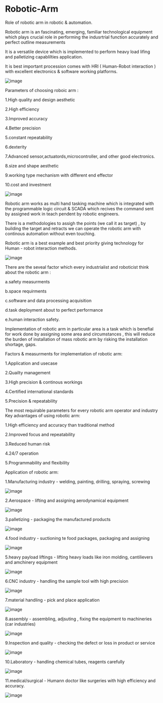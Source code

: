 # Robotic-Arm
Role of robotic arm in robotic & automation.


Robotic arm is an fascinating, emerging, familiar technological equipment which plays crucial role in performing the indusrtrial function accurately and perfect outline measurements


It is a versatile device which is implemented to perform heavy load lifing and palletizing capablilties application.


It is best important procession comes with HRI ( Human-Robot interaction ) with excellent electronics & software working platforms.


  ![image](https://github.com/user-attachments/assets/03f27497-e21c-401a-b3ec-b8695f1a4e7d)

Parameters of choosing roboic arm : 


1.High quality and design aesthetic

2.High efficiency

3.Improved accuracy

4.Better precision

5.constant repeatability 

6.dexterity 

7.Advanced sensor,actuatords,microcontroller, and other good electronics.

8.size and shape aesthetic

9.working type mechanism with different end effector

10.cost and investment

![image](https://github.com/user-attachments/assets/3c03c91d-cccb-49d7-98e6-4699a96a64da)

                                                            
Robotic arm works as multi hand tasking machine which is integrated with the programmable logic circuit & SCADA which recives the command sent by assigned work in teach pendent by robotic engineers.

There is a methodologies to assigh the points (we call it as target) , by building the target and retracts we can operate the robotic arm with continous automation without even touching.


Robotic arm is a best example and best priority giving technology for Human - robot interaction methods.

![image](https://github.com/user-attachments/assets/846b7016-28cc-45db-88bf-987b0b68ef44)


There are the seveal factor which every industrialist and roboticist think about the robotic arm : 


a.safety measurments

b.space requirments        

c.software and data processing acquisition 

d.task deployment about to perfect performance

e.human interaction safety.    


Implementation of robotic arm in particular area is a task which is benefial for work done by assigning some area and circumstances , this will reduce the burden of installation of mass robotic arm by risking the installation shortage, gaps.


Factors & measurments for implementation of robotic arm:  

1.Application and usecase

2.Quailty management 

3.High precision & continous workings 

4.Certified international standards

5.Precision & repeatability


The most requirable parameters for every robotic arm operator and industry
Key advantages of using robotic arm: 

1.High efficiency and accuracy than traditional method

2.Improved focus and repeatability 

3.Reduced human risk

4.24/7 operation 

5.Programmability and flexibility   



Application of robotic arm:  

 1.Manufacturing industry           - welding, painting, drilling, spraying, screwing   

![image](https://github.com/user-attachments/assets/46b9565d-cc68-411a-b627-d571079dfbb5) 
                                                           
 2.Aerospace                        - lifting and assigning aerodynamical equipment

![image](https://github.com/user-attachments/assets/68f9ceb4-b2c8-420a-b909-d7af073b938a)
                                                           
3.palletizing                      - packaging the manufactured products

 ![image](https://github.com/user-attachments/assets/6d677242-6cf9-41a8-adbf-260e00e4eefa)
                                                          
4.food industry                    - suctioning te food packages, packaging and assigning

![image](https://github.com/user-attachments/assets/9228dce3-9501-4678-bd99-398cd6c5a31c)
                                                           
5.heavy payload liftings           - lifting heavy loads like iron molding, cantilievers and amchinery equipment

![image](https://github.com/user-attachments/assets/3ac37cbf-cee6-4112-93dc-02bae65c9898)
                                                           
6.CNC industry                     - handling the sample tool with high precision

 ![image](https://github.com/user-attachments/assets/4c54fe94-b079-445e-b0a9-f8e0d8dd49c5)
                                                          
7.material handling                - pick and place application

![image](https://github.com/user-attachments/assets/128a1925-8dbe-40d4-a5b6-0cab32817ec7)
                                                           
8.assembly                         - assembling, adjsuting , fixing the equipment to machineries (car industries)

![image](https://github.com/user-attachments/assets/9ed24f91-9c15-4fcf-b058-48adf0b3e3a7)
                                                           
9.Inspection and quality          - checking the defect or loss in product or service

![image](https://github.com/user-attachments/assets/faa5ff13-fe15-41ee-a03d-d3a0e7a8a240)
                                                           
10.Laboratory                      - handling chemical tubes, reagents carefully 

 ![image](https://github.com/user-attachments/assets/33c01091-0889-44e8-92a5-e02fd8e8c5e4)
                                                          
11.medical/surgical                - Humann doctor like surgeries with high efficiency and accuracy.

 ![image](https://github.com/user-attachments/assets/a8e5a137-17a5-4e79-905e-bdb11aadc360)
                                                          
